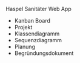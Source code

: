 Haspel Sanitäter Web App 

- Kanban Board
- Projekt
- Klassendiagramm
- Sequenzdiagramm
- Planung 
- Begründungsdokument
